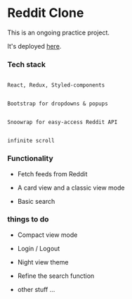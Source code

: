 # Reddit Clone

  

This is an ongoing practice project.

  

It's deployed [here](https://fflol.github.io/reddit-clone/).

  

  

### Tech stack

  
```

React, Redux, Styled-components


Bootstrap for dropdowns & popups

  
Snoowrap for easy-access Reddit API

  
infinite scroll

```

  
  

### Functionality

  

* Fetch feeds from Reddit

  

* A card view and a classic view mode

  

* Basic search

  
  

### things to do

  

* Compact view mode

  

* Login / Logout

  

* Night view theme
  
  

* Refine the search function



* other stuff ...
